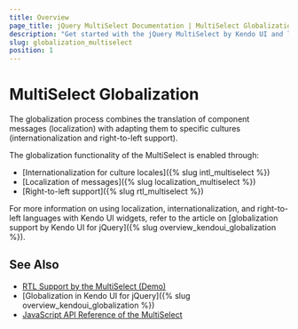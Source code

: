 ```yaml
---
title: Overview
page_title: jQuery MultiSelect Documentation | MultiSelect Globalization | Kendo UI
description: "Get started with the jQuery MultiSelect by Kendo UI and learn about the globalization options it supports."
slug: globalization_multiselect
position: 1
---
```


# MultiSelect Globalization

The globalization process combines the translation of component messages (localization) with adapting them to specific cultures (internationalization and right-to-left support).

The globalization functionality of the MultiSelect is enabled through:
* [Internationalization for culture locales]({% slug intl_multiselect %})
* [Localization of messages]({% slug localization_multiselect %})
* [Right-to-left support]({% slug rtl_multiselect %})

For more information on using localization, internationalization, and right-to-left languages with Kendo UI widgets, refer to the article on [globalization support by Kendo UI for jQuery]({% slug overview_kendoui_globalization %}).

## See Also

* [RTL Support by the MultiSelect (Demo)](https://demos.telerik.com/kendo-ui/multiselect/right-to-left-support)
* [Globalization in Kendo UI for jQuery]({% slug overview_kendoui_globalization %})
* [JavaScript API Reference of the MultiSelect](/api/javascript/ui/multiselect)
